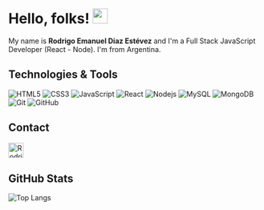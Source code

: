 
# Hello, folks! <img src="https://raw.githubusercontent.com/aemmadi/aemmadi/master/wave.gif" width="30px">

My name is **Rodrigo Emanuel Díaz Estévez** and I'm a Full Stack JavaScript Developer (React - Node). I'm from Argentina.

## Technologies & Tools
![HTML5](https://img.shields.io/badge/-HTML5-black?style=flat-square&logo=html5)
![CSS3](https://img.shields.io/badge/-CSS3-black?style=flat-square&logo=css3)
![JavaScript](https://img.shields.io/badge/-JavaScript-black?style=flat-square&logo=javascript)
![React](https://img.shields.io/badge/-React-black?style=flat-square&logo=react)
![Nodejs](https://img.shields.io/badge/-Nodejs-black?style=flat-square&logo=Node.js)
![MySQL](https://img.shields.io/badge/-MySQL-black?style=flat-square&logo=mysql)
![MongoDB](https://img.shields.io/badge/-MongoDB-black?style=flat-square&logo=mongodb)
![Git](https://img.shields.io/badge/-Git-black?style=flat-square&logo=git)
![GitHub](https://img.shields.io/badge/-GitHub-black?style=flat-square&logo=github)

## Contact

<a href="https://www.linkedin.com/in/rodrigoemanuelde/">
    <img src="https://www.vectorlogo.zone/logos/linkedin/linkedin-icon.svg" alt="Rodrigo Emanuel Díaz Estévez's LinkedIn Profile" height="30" width="30">
  </a>

## GitHub Stats

![Top Langs](https://github-readme-stats.vercel.app/api/top-langs/?username=rodrigoemanuelde&theme=merko&hide=TeX&layout=compact)

